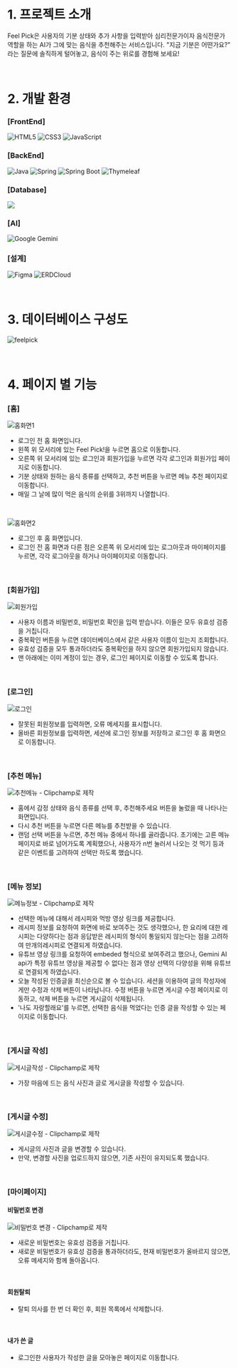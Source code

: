 # 1. 프로젝트 소개

Feel Pick은 사용자의 기분 상태와 추가 사항을 입력받아 심리전문가이자 음식전문가 역할을 하는 AI가 그에 맞는 음식을 추천해주는 서비스입니다. "지금 기분은 어떤가요?" 라는 질문에 솔직하게 털어놓고, 음식이 주는 위로를 경험해 보세요!

<br/>

# 2. 개발 환경

### [FrontEnd]

<img src="https://img.shields.io/badge/HTML5-E34F26?style=for-the-badge&logo=html5&logoColor=white" alt="HTML5" /> <img src="https://img.shields.io/badge/CSS-1572B6?style=for-the-badge&logo=css3&logoColor=white" alt="CSS3" />
<img src="https://img.shields.io/badge/JavaScript-F7DF1E?style=for-the-badge&logo=javascript&logoColor=black" alt="JavaScript" />

### [BackEnd]

<img src="https://img.shields.io/badge/Java-007396?style=for-the-badge&logo=OpenJDK&logoColor=white" alt="Java" /> <img src="https://img.shields.io/badge/Spring-6DB33F?style=for-the-badge&logo=spring&logoColor=white" alt="Spring" />
<img src="https://img.shields.io/badge/Spring%20Boot-6DB33F?style=for-the-badge&logo=spring-boot&logoColor=white" alt="Spring Boot" />
<img src="https://img.shields.io/badge/Thymeleaf-005F0F?style=for-the-badge&logo=thymeleaf&logoColor=white" alt="Thymeleaf" />

### [Database]
<img src="https://img.shields.io/badge/H2-004088?style=for-the-badge&logoColor=white"/></a>

### [AI]

<img src="https://img.shields.io/badge/Google%20Gemini-4285F4?style=for-the-badge&logo=googlegemini&logoColor=white" alt="Google Gemini" />

### [설계]

<img src="https://img.shields.io/badge/Figma-F24E1E?style=for-the-badge&logo=figma&logoColor=white" alt="Figma" /> <img src="https://img.shields.io/badge/ERDCloud-041E42?style=for-the-badge&logoColor=white" alt="ERDCloud" />

<br/>

# 3. 데이터베이스 구성도

![feelpick](https://github.com/user-attachments/assets/10b9b059-d619-4105-acff-0bc1e3577b35)

<br/>

# 4. 페이지 별 기능

### [홈]

![홈화면1](https://github.com/user-attachments/assets/e3a5ac6a-c193-4144-82a4-3d403563504d)

- 로그인 전 홈 화면입니다.
- 왼쪽 위 모서리에 있는 Feel Pick!을 누르면 홈으로 이동합니다.
- 오른쪽 위 모서리에 있는 로그인과 회원가입을 누르면 각각 로그인과 회원가입 페이지로 이동합니다.
- 기분 상태와 원하는 음식 종류를 선택하고, 추천 버튼을 누르면 메뉴 추천 페이지로 이동합니다.
- 매일 그 날에 많이 먹은 음식의 순위를 3위까지 나열합니다.

<br/>

![홈화면2](https://github.com/user-attachments/assets/b6a49e20-017c-4da4-af5d-7430e0121bf8)

- 로그인 후 홈 화면입니다.
- 로그인 전 홈 화면과 다른 점은 오른쪽 위 모서리에 있는 로그아웃과 마이페이지를 누르면, 각각 로그아웃을 하거나 마이페이지로 이동합니다.

<br/>

### [회원가입]

![회원가입](https://github.com/user-attachments/assets/dc72b88e-35cf-451e-9a44-9e7b959688b0)

- 사용자 이름과 비밀번호, 비밀번호 확인을 입력 받습니다. 이들은 모두 유효성 검증을 거칩니다.
- 중복확인 버튼을 누르면 데이터베이스에서 같은 사용자 이름이 있는지 조회합니다.
- 유효성 검증을 모두 통과하더라도 중복확인을 하지 않으면 회원가입되지 않습니다.
- 맨 아래에는 이미 계정이 있는 경우, 로그인 페이지로 이동할 수 있도록 합니다.

<br/>

### [로그인]

![로그인](https://github.com/user-attachments/assets/b7589370-d904-49da-a7f7-8effbd8ee661)

- 잘못된 회원정보를 입력하면, 오류 메세지를 표시합니다.
- 올바른 회원정보를 입력하면, 세션에 로그인 정보를 저장하고 로그인 후 홈 화면으로 이동합니다.

<br/>

### [추천 메뉴]

![추천메뉴 - Clipchamp로 제작](https://github.com/user-attachments/assets/7c33ef29-1575-4761-aaa4-3baca00b95da)

- 홈에서 감정 상태와 음식 종류를 선택 후, 추천해주세요 버튼을 눌렀을 때 나타나는 화면입니다.
- 다시 추천 버튼을 누르면 다른 메뉴를 추천받을 수 있습니다.
- 랜덤 선택 버튼을 누르면, 추천 메뉴 중에서 하나를 골라줍니다. 초기에는 고른 메뉴 페이지로 바로 넘어가도록 계획했으나, 사용자가 n번 눌러서 나오는 것 먹기 등과 같은 이벤트를 고려하여 선택만 하도록 했습니다.

<br/>

### [메뉴 정보]

![메뉴정보 - Clipchamp로 제작](https://github.com/user-attachments/assets/ae25a744-11d2-402f-83c4-3a122da109e6)

- 선택한 메뉴에 대해서 레시피와 먹방 영상 링크를 제공합니다.
- 레시피 정보를 요청하여 화면에 바로 보여주는 것도 생각했으나, 한 요리에 대한 레시피는 다양하다는 점과 응답받은 레시피의 형식이 통일되지 않는다는 점을 고려하여 만개의레시피로 연결되게 하였습니다.
- 유튜브 영상 링크를 요청하여 embeded 형식으로 보여주려고 했으나, Gemini AI api가 특정 유튜브 영상을 제공할 수 없다는 점과 영상 선택의 다양성을 위해 유튜브로 연결되게 하였습니다.
- 오늘 작성된 인증글을 최신순으로 볼 수 있습니다. 세션을 이용하여 글의 작성자에게만 수정과 삭제 버튼이 나타납니다. 수정 버튼을 누르면 게시글 수정 페이지로 이동하고, 삭제 버튼을 누르면 게시글이 삭제됩니다.
- '나도 자랑할래요'를 누르면, 선택한 음식을 먹었다는 인증 글을 작성할 수 있는 페이지로 이동합니다.

<br/>

### [게시글 작성]

![게시글작성 - Clipchamp로 제작](https://github.com/user-attachments/assets/3789edbb-8204-4250-a0a5-170aee6ba513)

- 가장 마음에 드는 음식 사진과 글로 게시글을 작성할 수 있습니다.

<br/>

### [게시글 수정]

![게시글수정 - Clipchamp로 제작](https://github.com/user-attachments/assets/26db0d23-6f02-4679-804b-5205ecc04fb5)

- 게시글의 사진과 글을 변경할 수 있습니다.
- 만약, 변경할 사진을 업로드하지 않으면, 기존 사진이 유지되도록 했습니다.

<br/>

### [마이페이지]

#### 비밀번호 변경

![비밀번호 변경 - Clipchamp로 제작](https://github.com/user-attachments/assets/a50cbae4-fe5a-4aa4-a30c-c10ccd02e06b)

- 새로운 비밀번호는 유효성 검증을 거칩니다.
- 새로운 비밀번호가 유효성 검증을 통과하더라도, 현재 비밀번호가 올바르지 않으면, 오류 메세지와 함께 돌아옵니다.

<br/>

#### 회원탈퇴

- 탈퇴 의사를 한 번 더 확인 후, 회원 목록에서 삭제합니다.

<br/>

#### 내가 쓴 글

- 로그인한 사용자가 작성한 글을 모아놓은 페이지로 이동합니다.

<br/>
